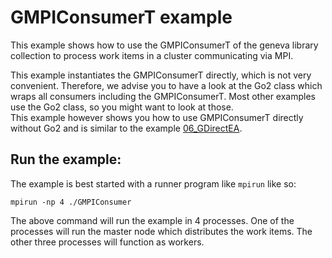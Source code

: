 # GMPIConsumerT example

This example shows how to use the GMPIConsumerT of the geneva library collection to process work items in a cluster
communicating via MPI.  

This example instantiates the GMPIConsumerT directly, which is not very convenient. Therefore,
we advise you to have a look at the Go2 class which wraps all consumers including the GMPIConsumerT. Most other examples
use the Go2 class, so you might want to look at those.  
This example however shows you how to use GMPIConsumerT directly without Go2 and is similar to the example
[06_GDirectEA](../06_GDirectEA).

## Run the example:

The example is best started with a runner program like `mpirun` like so:

```
mpirun -np 4 ./GMPIConsumer
```

The above command will run the example in 4 processes. One of the processes will run the master node which distributes
the work items. The other three processes will function as workers.

